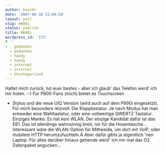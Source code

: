 ```yaml
---
author: bascht
date: '2007-06-10 21:04:54'
layout: post
slug: m600i
status: publish
title: M600i
wordpress_id: '172'
? ''
: - gedanken
  - gedanken
  - handy
  - handy
  - internet
  - internet
  - Uncategorized
---
```


Haltet mich zurück, tut euer bestes - aber ich glaub' das Telefon
werd' ich mir holen. :-) Für P800-Fans (mich) bietet es Touchscreen
+ Stylus und die neue UIQ Version (wird auch auf dem P990i
eingesetzt). Für mich besonders reizvoll: Die Klapptastatur. Je
nach Modus hat man entweder eine Wahltastatur, oder eine
vollwertige QWERTZ Tastatur. Einziges Manko: Es hat kein WLAN. Der
einzige Kandidat dafür ist das E61. Das ist allerdings wahnsinnig
breit, nix für die Hosentasche... Interessant wäre die WLAN-Option
für Mittweida, um dort mit VoIP, oder mobilem HTTP
herumzufuchteln.Â Aber dafür gibts ja eigentlich 'nen Laptop. Für
alles darüber hinaus gehende werd' ich mir mal das O2 Datenpaket
angucken...


